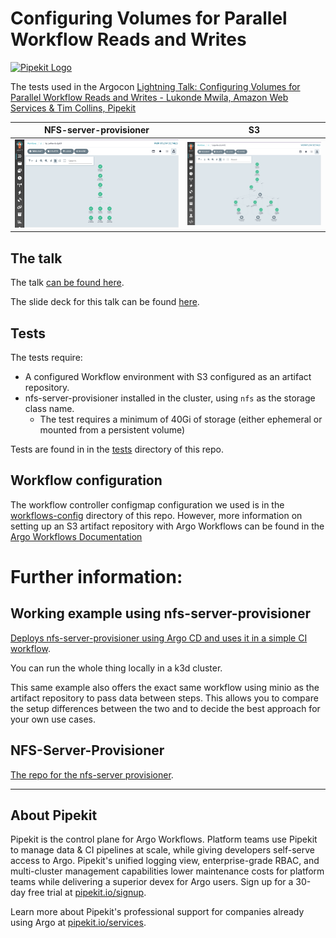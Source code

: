 # Configuring Volumes for Parallel Workflow Reads and Writes

[![Pipekit Logo](https://raw.githubusercontent.com/pipekit/talk-demos/main/assets/images/pipekit-logo.png)](https://pipekit.io?utm_campaign=talk-demos)

The tests used in the Argocon [Lightning Talk: Configuring Volumes for Parallel Workflow Reads and Writes - Lukonde Mwila, Amazon Web Services & Tim Collins, Pipekit
](https://sched.co/1Jo9v)

NFS-server-provisioner     |  S3
:-------------------------:|:-------------------------:
![](assets/nfs-test.png)   |  ![](assets/s3-test.png)

## The talk
The talk [can be found here](https://www.youtube.com/watch?v=QZI-LXJGWYI).

The slide deck for this talk can be found [here](assets/slide-deck.pdf).

## Tests
The tests require:

- A configured Workflow environment with S3 configured as an artifact repository.
- nfs-server-provisioner installed in the cluster, using `nfs` as the storage class name.
  - The test requires a minimum of 40Gi of storage (either ephemeral or mounted from a persistent volume)

Tests are found in in the [tests](tests) directory of this repo.

## Workflow configuration
The workflow controller configmap configuration we used is in the [workflows-config](workflows-config) directory of this repo. However, more information on setting up an S3 artifact repository with Argo Workflows can be found in the [Argo Workflows Documentation](https://argoproj.github.io/argo-workflows/configure-artifact-repository/#configuring-aws-s3)

# Further information:

## Working example using nfs-server-provisioner
[Deploys nfs-server-provisioner using Argo CD and uses it in a simple CI workflow](https://github.com/pipekit/argo-workflows-ci-example).

You can run the whole thing locally in a k3d cluster.

This same example also offers the exact same workflow using minio as the artifact repository to pass data between steps. This allows you to compare the setup differences between the two and to decide the best approach for your own use cases.

## NFS-Server-Provisioner
[The repo for the nfs-server provisioner](https://github.com/kubernetes-sigs/nfs-ganesha-server-and-external-provisioner).


---

## About Pipekit

Pipekit is the control plane for Argo Workflows. Platform teams use Pipekit to manage data & CI pipelines at scale, while giving developers self-serve access to Argo. Pipekit's unified logging view, enterprise-grade RBAC, and multi-cluster management capabilities lower maintenance costs for platform teams while delivering a superior devex for Argo users. Sign up for a 30-day free trial at [pipekit.io/signup](https://pipekit.io/signup?utm_campaign=talk-demos).

Learn more about Pipekit's professional support for companies already using Argo at [pipekit.io/services](https://pipekit.io/services?utm_campaign=talk-demos).
